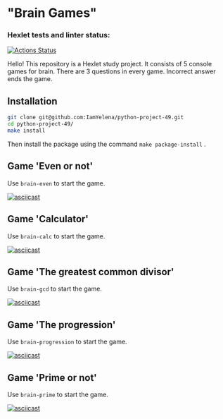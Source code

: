 # "Brain Games"

### Hexlet tests and linter status:
[![Actions Status](https://github.com/IamYelena/python-project-49/workflows/hexlet-check/badge.svg)](https://github.com/IamYelena/python-project-49/actions)

Hello! This repository is a Hexlet study project. It consists of 5 console games for brain. There are 3 questions in every game. Incorrect answer ends the game.

## Installation

```bash
git clone git@github.com:IamYelena/python-project-49.git
cd python-project-49/
make install
```

Then install the package using the command `make package-install` . 

## Game 'Even or not'

Use `brain-even` to start the game.

[![asciicast](https://asciinema.org/a/583229.svg)](https://asciinema.org/a/583229)

## Game 'Calculator'

Use `brain-calc` to start the game.

[![asciicast](https://asciinema.org/a/584397.svg)](https://asciinema.org/a/584397)

## Game 'The greatest common divisor'

Use `brain-gcd` to start the game.

[![asciicast](https://asciinema.org/a/584673.svg)](https://asciinema.org/a/584673)

## Game 'The progression'

Use `brain-progression` to start the game.

[![asciicast](https://asciinema.org/a/584880.svg)](https://asciinema.org/a/584880)

## Game 'Prime or not'

Use `brain-prime` to start the game.

[![asciicast](https://asciinema.org/a/585223.svg)](https://asciinema.org/a/585223)